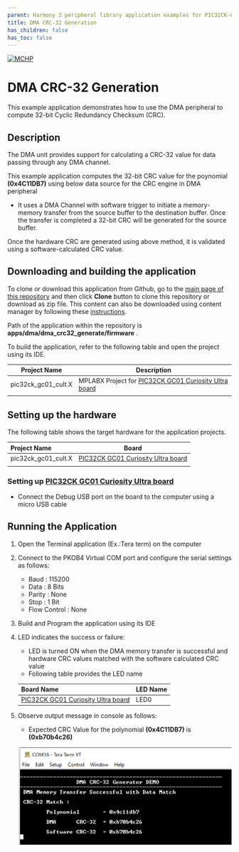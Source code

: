 ```yaml
---
parent: Harmony 3 peripheral library application examples for PIC32CK-GC/SG family
title: DMA CRC-32 Generation
has_children: false
has_toc: false
---
```


[![MCHP](https://www.microchip.com/ResourcePackages/Microchip/assets/dist/images/logo.png)](https://www.microchip.com)

# DMA CRC-32 Generation

This example application demonstrates how to use the DMA peripheral to compute 32-bit Cyclic Redundancy Checksum (CRC).

## Description

The DMA unit provides support for calculating a CRC-32 value for data passing through any DMA channel.

This example application computes the 32-bit CRC value for the poynomial **(0x4C11DB7)** using below data source for the CRC engine in DMA peripheral

 - It uses a DMA Channel with software trigger to initiate a memory-memory transfer from the source buffer to the destination buffer. Once the transfer is completed a 32-bit CRC will be generated for the source buffer.

Once the hardware CRC are generated using above method, it is validated using a software-calculated CRC value.

## Downloading and building the application

To clone or download this application from Github, go to the [main page of this repository](https://github.com/Microchip-MPLAB-Harmony/csp_apps_pic32ck_sg_gc) and then click **Clone** button to clone this repository or download as zip file.
This content can also be downloaded using content manager by following these [instructions](https://github.com/Microchip-MPLAB-Harmony/contentmanager/wiki).

Path of the application within the repository is **apps/dma/dma_crc32_generate/firmware** .

To build the application, refer to the following table and open the project using its IDE.

| Project Name      | Description                                    |
| ----------------- | ---------------------------------------------- |
| pic32ck_gc01_cult.X    | MPLABX Project for [PIC32CK GC01 Curiosity Ultra board]()|
|||

## Setting up the hardware

The following table shows the target hardware for the application projects.

| Project Name| Board|
|:---------|:---------:|
| pic32ck_gc01_cult.X    | [PIC32CK GC01 Curiosity Ultra board]()|
|||

### Setting up [PIC32CK GC01 Curiosity Ultra board]()

- Connect the Debug USB port on the board to the computer using a micro USB cable

## Running the Application

1. Open the Terminal application (Ex.:Tera term) on the computer
2. Connect to the PKOB4 Virtual COM port and configure the serial settings as follows:
    - Baud : 115200
    - Data : 8 Bits
    - Parity : None
    - Stop : 1 Bit
    - Flow Control : None
3. Build and Program the application using its IDE
4. LED indicates the success or failure:
    - LED is turned ON when the DMA memory transfer is successful and hardware CRC values matched with the software calculated CRC value
    - Following table provides the LED name

    | Board Name | LED Name |
    |------------| -------- |
    |[PIC32CK GC01 Curiosity Ultra board]() | LED0 |

5. Observe output message in console as follows:
    - Expected CRC Value for the polynomial **(0x4C11DB7)** is **(0xb70b4c26)**

    ![output](images/output_dmac_crc32_generate.png)
